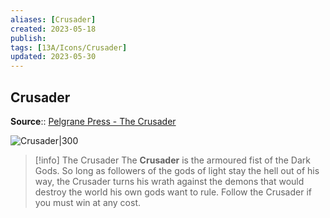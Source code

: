 ```yaml
---
aliases: [Crusader]
created: 2023-05-18
publish: 
tags: [13A/Icons/Crusader]
updated: 2023-05-30
---
```


## Crusader

**Source**:: [Pelgrane Press - The Crusader](https://pelgranepress.com/2012/06/20/behind-the-illustration-the-crusader-of-13th-age/)

![Crusader|300](compendium/13A/Icons/Crusader-image-1.jpg)

>[!info] The Crusader
> The **Crusader** is the armoured fist of the Dark Gods. So long as followers of the gods of light stay the hell out of his way, the Crusader turns his wrath against the demons that would destroy the world his own gods want to rule. Follow the Crusader if you must win at any cost.